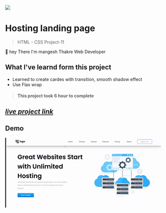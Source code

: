 ![](https://img.shields.io/badge/Live%20Project%2011-Hosting%20Landing%20Page-brightgreen)

# Hosting landing page
> HTML - CSS Project-11

🙌 hey There I'm mangesh Thakre Web Developer 
##  What I've learnd form this project 
 
 - Learned to create cardes with transition, smooth shadow effect  
 - Use Flax wrap

> #### This project took 6 hour to complete  

 ##  _[live project link](https://full-stack-js-html-css-project-11.netlify.app/ "HTML-CSS_Project-11" )_

## Demo
![alt text](https://github.com/MangeshThakre/HTML-CSS-Project-11/blob/master/project-11.gif)

